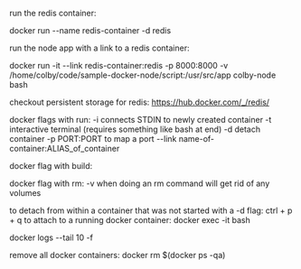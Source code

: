  run the redis container:

 docker run --name redis-container -d redis

 run the node app with a link to a redis container:

 docker run -it --link redis-container:redis -p 8000:8000 -v /home/colby/code/sample-docker-node/script:/usr/src/app colby-node bash

 checkout persistent storage for redis:
 https://hub.docker.com/_/redis/

 docker flags with run:
 -i connects STDIN to newly created container
 -t interactive terminal (requires something like bash at end)
 -d detach container
 -p PORT:PORT to map a port 
 --link name-of-container:ALIAS_of_container

docker flag with build:

docker flag with rm:
-v when doing an rm command will get rid of any volumes



 to detach from within a container that was not started with a -d flag: ctrl + p + q
 to attach to a running docker container: docker exec -it <container id> bash

 docker logs --tail 10 -f <container id>

remove all docker containers: docker rm $(docker ps -qa)

